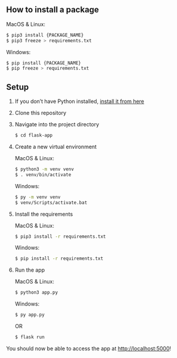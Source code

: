 ## How to install a package

   MacOS & Linux:
   ```bash
   $ pip3 install {PACKAGE_NAME}
   $ pip3 freeze > requirements.txt
   ```

   Windows:
   ```bash
   $ pip install {PACKAGE_NAME}
   $ pip freeze > requirements.txt
   ```

## Setup

1. If you don’t have Python installed, [install it from here](https://www.python.org/downloads/)

2. Clone this repository

3. Navigate into the project directory

   ```bash
   $ cd flask-app
   ```

4. Create a new virtual environment

   MacOS & Linux:
   ```bash
   $ python3 -m venv venv
   $ . venv/bin/activate

   ```
   Windows:
   ```bash
   $ py -m venv venv
   $ venv/Scripts/activate.bat
   ```


5. Install the requirements

   MacOS & Linux:
   ```bash
   $ pip3 install -r requirements.txt
   ```

   Windows:
   ```bash
   $ pip install -r requirements.txt
   ```

6. Run the app

   MacOS & Linux:
   ```bash
   $ python3 app.py
   ```

   Windows:
   ```bash
   $ py app.py
   ```

   OR

   ```bash
   $ flask run
   ```

You should now be able to access the app at [http://localhost:5000](http://localhost:5000)!